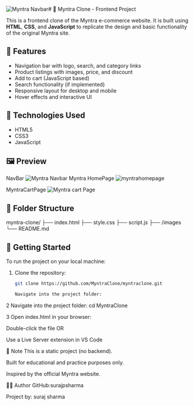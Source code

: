 ![Myntra Navbar](https://github.com/user-attachments/assets/e32b54c6-364b-41da-b69d-533bc78981fe)# 👗 Myntra Clone - Frontend Project

This is a frontend clone of the Myntra e-commerce website. It is built using **HTML**, **CSS**, and **JavaScript** to replicate the design and basic functionality of the original Myntra site.

## 🌟 Features

- Navigation bar with logo, search, and category links
- Product listings with images, price, and discount
- Add to cart (JavaScript based)
- Search functionality (if implemented)
- Responsive layout for desktop and mobile
- Hover effects and interactive UI

## 🧰 Technologies Used

- HTML5
- CSS3
- JavaScript

## 🖼️ Preview
NavBar
![Myntra Navbar](https://github.com/user-attachments/assets/bc641aa0-8af5-4460-951e-5a83ec01a5d8)
Myntra HomePage
![myntrahomepage](https://github.com/user-attachments/assets/168f21d2-3218-4aeb-9ba1-3405d2be9103)

MyntraCartPage 
![Myntra cart Page ](https://github.com/user-attachments/assets/06ff1c24-e0be-4ee9-b5c9-a430e5af95a2)




## 📁 Folder Structure
myntra-clone/
├── index.html
├── style.css
├── script.js
├── /images
└── README.md



## 🚀 Getting Started

To run the project on your local machine:

1. Clone the repository:
   ```bash
   git clone https://github.com/MyntraClone/myntraclone.git

   Navigate into the project folder:

 2 Navigate into the project folder:
cd MyntraClone

3 Open index.html in your browser:

Double-click the file OR

Use a Live Server extension in VS Code


📌 Note
This is a static project (no backend).

Built for educational and practice purposes only.

Inspired by the official Myntra website.


🙋‍♂️ Author
GitHub:surajpsharma

Project by: suraj sharma

